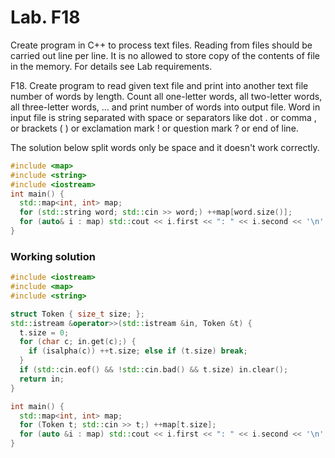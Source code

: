 # Lab. F18

Create program in C++ to process text files. Reading from files should be carried out line per line. It is no allowed to store copy of the contents of file in the memory. For details see Lab requirements.

F18. Create program to read given text file and print into another text file number of words by length. Count all one-letter words, all two-letter words, all three-letter words, ... and print number of words into output file. Word in input file is string separated with space or separators like  dot . or comma , or brackets ( ) or exclamation mark ! or question mark ? or end of line.

The solution below split words only be space and it doesn't work correctly. 

```cpp
#include <map>
#include <string>
#include <iostream>
int main() {
  std::map<int, int> map;
  for (std::string word; std::cin >> word;) ++map[word.size()];
  for (auto& i : map) std::cout << i.first << ": " << i.second << '\n';
}
```

### Working solution

```cpp
#include <iostream>
#include <map>
#include <string>

struct Token { size_t size; };
std::istream &operator>>(std::istream &in, Token &t) {
  t.size = 0;
  for (char c; in.get(c);) {
    if (isalpha(c)) ++t.size; else if (t.size) break;
  }
  if (std::cin.eof() && !std::cin.bad() && t.size) in.clear();
  return in;
}

int main() {
  std::map<int, int> map;
  for (Token t; std::cin >> t;) ++map[t.size];
  for (auto &i : map) std::cout << i.first << ": " << i.second << '\n';
}
```
